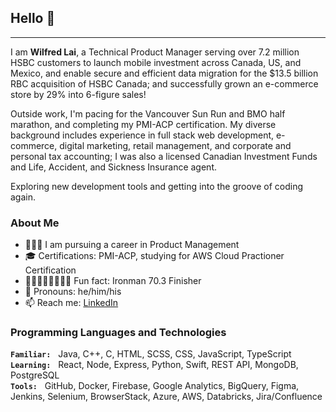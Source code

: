 ## Hello 👋

---

I am **Wilfred Lai**, a Technical Product Manager serving over 7.2 million HSBC customers to launch mobile investment across Canada, US, and Mexico, and enable secure and efficient data migration for the $13.5 billion RBC acquisition of HSBC Canada; and successfully grown an e-commerce store by 29% into 6-figure sales!

Outside work, I'm pacing for the Vancouver Sun Run and BMO half marathon, and completing my PMI-ACP certification. My diverse background includes experience in full stack web development, e-commerce, digital marketing, retail management, and corporate and personal tax accounting; I was also a licensed Canadian Investment Funds and Life, Accident, and Sickness Insurance agent.

Exploring new development tools and getting into the groove of coding again.

### About Me

- 🧑🏼‍💻 I am pursuing a career in Product Management
- 🎓 Certifications: PMI-ACP, studying for AWS Cloud Practioner Certification
- 🏊🏻‍♂️🚴🏻🏃🏻💨 Fun fact: Ironman 70.3 Finisher
- 🙂 Pronouns: he/him/his
- 📫 Reach me: [LinkedIn](http://www.linkedin.com/in/wilfredaqlai)

<!-- ⚡ Fun fact: my right lung is stuck to my chest wall -->

### Programming Languages and Technologies

**`Familiar:`** &nbsp; Java, C++, C, HTML, SCSS, CSS, JavaScript, TypeScript\
**`Learning:`** &nbsp; React, Node, Express, Python, Swift, REST API, MongoDB, PostgreSQL\
**`Tools:`** &nbsp; GitHub, Docker, Firebase, Google Analytics, BigQuery, Figma, Jenkins, Selenium, BrowserStack, Azure, AWS, Databricks, Jira/Confluence

<!-- ![Wilfred's's GitHub Stats](https://github-readme-stats.vercel.app/api?username=wlfd&show_icons=true&theme=github_dark&count_private=true&include_all_commits=true&hide=stars) -->

<!--
everything in between these bars are commented out

**wlfd/wlfd** is a ✨ _special_ ✨ repository because its `README.md` (this file) appears on your GitHub profile.

Here are some ideas to get you started:

- 🔭 I’m currently working on ...
- 🌱 I’m currently learning ...
- 👯 I’m looking to collaborate on ...
- 🤔 I’m looking for help with ...
- 💬 Ask me about ...
- 📫 How to reach me: ...
- 😄 Pronouns: ...
- ⚡ Fun fact: ...
-->
